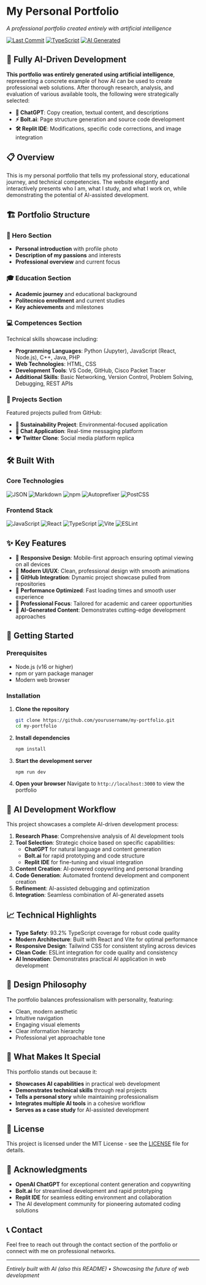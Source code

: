 # My Personal Portfolio

*A professional portfolio created entirely with artificial intelligence*

[![Last Commit](https://img.shields.io/badge/last%20commit-today-blue)](#)
[![TypeScript](https://img.shields.io/badge/typescript-93.2%25-blue)](https://www.typescriptlang.org/)
[![AI Generated](https://img.shields.io/badge/AI%20Generated-100%25-brightgreen)](#ai-development)

## 🤖 Fully AI-Driven Development

**This portfolio was entirely generated using artificial intelligence**, representing a concrete example of how AI can be used to create professional web solutions. After thorough research, analysis, and evaluation of various available tools, the following were strategically selected:

- **💬 ChatGPT**: Copy creation, textual content, and descriptions
- **⚡ Bolt.ai**: Page structure generation and source code development
- **🛠️ Replit IDE**: Modifications, specific code corrections, and image integration

## 📋 Overview

This is my personal portfolio that tells my professional story, educational journey, and technical competencies. The website elegantly and interactively presents who I am, what I study, and what I work on, while demonstrating the potential of AI-assisted development.

## 🏗️ Portfolio Structure

### 🎯 Hero Section
- **Personal introduction** with profile photo
- **Description of my passions** and interests  
- **Professional overview** and current focus

### 🎓 Education Section
- **Academic journey** and educational background
- **Politecnico enrollment** and current studies
- **Key achievements** and milestones

### 💻 Competences Section
Technical skills showcase including:
- **Programming Languages**: Python (Jupyter), JavaScript (React, Node.js), C++, Java, PHP
- **Web Technologies**: HTML, CSS
- **Development Tools**: VS Code, GitHub, Cisco Packet Tracer
- **Additional Skills**: Basic Networking, Version Control, Problem Solving, Debugging, REST APIs

### 🚀 Projects Section
Featured projects pulled from GitHub:
- **🌱 Sustainability Project**: Environmental-focused application
- **💬 Chat Application**: Real-time messaging platform
- **🐦 Twitter Clone**: Social media platform replica

## 🛠️ Built With

### Core Technologies
![JSON](https://img.shields.io/badge/JSON-000000?style=for-the-badge&logo=json&logoColor=white)
![Markdown](https://img.shields.io/badge/Markdown-000000?style=for-the-badge&logo=markdown&logoColor=white)
![npm](https://img.shields.io/badge/npm-CB3837?style=for-the-badge&logo=npm&logoColor=white)
![Autoprefixer](https://img.shields.io/badge/Autoprefixer-DD3735?style=for-the-badge&logo=autoprefixer&logoColor=white)
![PostCSS](https://img.shields.io/badge/PostCSS-DD3A0A?style=for-the-badge&logo=postcss&logoColor=white)

### Frontend Stack
![JavaScript](https://img.shields.io/badge/JavaScript-F7DF1E?style=for-the-badge&logo=javascript&logoColor=black)
![React](https://img.shields.io/badge/React-20232A?style=for-the-badge&logo=react&logoColor=61DAFB)
![TypeScript](https://img.shields.io/badge/TypeScript-007ACC?style=for-the-badge&logo=typescript&logoColor=white)
![Vite](https://img.shields.io/badge/Vite-646CFF?style=for-the-badge&logo=vite&logoColor=white)
![ESLint](https://img.shields.io/badge/ESLint-4B32C3?style=for-the-badge&logo=eslint&logoColor=white)

## ✨ Key Features

- 📱 **Responsive Design**: Mobile-first approach ensuring optimal viewing on all devices
- 🎨 **Modern UI/UX**: Clean, professional design with smooth animations
- 🔗 **GitHub Integration**: Dynamic project showcase pulled from repositories
- 🚀 **Performance Optimized**: Fast loading times and smooth user experience
- 🎯 **Professional Focus**: Tailored for academic and career opportunities
- 🤖 **AI-Generated Content**: Demonstrates cutting-edge development approaches

## 🚀 Getting Started

### Prerequisites

- Node.js (v16 or higher)
- npm or yarn package manager
- Modern web browser

### Installation

1. **Clone the repository**
   ```bash
   git clone https://github.com/yourusername/my-portfolio.git
   cd my-portfolio
   ```

2. **Install dependencies**
   ```bash
   npm install
   ```

3. **Start the development server**
   ```bash
   npm run dev
   ```

4. **Open your browser**
   Navigate to `http://localhost:3000` to view the portfolio

## 🎯 AI Development Workflow

This project showcases a complete AI-driven development process:

1. **Research Phase**: Comprehensive analysis of AI development tools
2. **Tool Selection**: Strategic choice based on specific capabilities:
   - **ChatGPT** for natural language and content generation
   - **Bolt.ai** for rapid prototyping and code structure
   - **Replit IDE** for fine-tuning and visual integration
3. **Content Creation**: AI-powered copywriting and personal branding
4. **Code Generation**: Automated frontend development and component creation
5. **Refinement**: AI-assisted debugging and optimization
6. **Integration**: Seamless combination of AI-generated assets

## 📈 Technical Highlights

- **Type Safety**: 93.2% TypeScript coverage for robust code quality
- **Modern Architecture**: Built with React and Vite for optimal performance
- **Responsive Design**: Tailwind CSS for consistent styling across devices
- **Clean Code**: ESLint integration for code quality and consistency
- **AI Innovation**: Demonstrates practical AI application in web development

## 🎨 Design Philosophy

The portfolio balances professionalism with personality, featuring:
- Clean, modern aesthetic
- Intuitive navigation
- Engaging visual elements
- Clear information hierarchy
- Professional yet approachable tone

## 🌟 What Makes It Special

This portfolio stands out because it:
- **Showcases AI capabilities** in practical web development
- **Demonstrates technical skills** through real projects
- **Tells a personal story** while maintaining professionalism
- **Integrates multiple AI tools** in a cohesive workflow
- **Serves as a case study** for AI-assisted development

## 📝 License

This project is licensed under the MIT License - see the [LICENSE](LICENSE) file for details.

## 🙏 Acknowledgments

- **OpenAI ChatGPT** for exceptional content generation and copywriting
- **Bolt.ai** for streamlined development and rapid prototyping
- **Replit IDE** for seamless editing environment and collaboration
- The AI development community for pioneering automated coding solutions

## 📞 Contact

Feel free to reach out through the contact section of the portfolio or connect with me on professional networks.

---

*Entirely built with AI (also this README) • Showcasing the future of web development*
